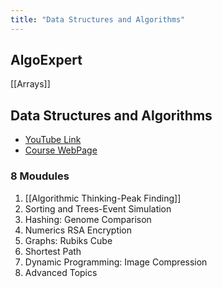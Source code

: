 ```yaml
---
title: "Data Structures and Algorithms"
---
```




## AlgoExpert
[[Arrays]]
## Data Structures and Algorithms

- [YouTube Link](https://www.youtube.com/playlist?list=PLUl4u3cNGP61Oq3tWYp6V_F-5jb5L2iHb)
- [Course WebPage](https://ocw.mit.edu/courses/6-006-introduction-to-algorithms-fall-2011/)


### 8 Moudules 
1.  [[Algorithmic Thinking-Peak Finding]]
2.  Sorting and Trees-Event Simulation
3.  Hashing: Genome Comparison
4.  Numerics RSA Encryption
5.  Graphs: Rubiks Cube
6.  Shortest Path
7.  Dynamic Programming: Image Compression
8.  Advanced Topics

<script defer src="https://cdn.commento.io/js/commento.js"></script>
<div id="commento"></div>